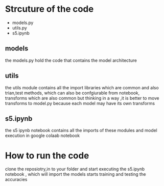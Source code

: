 <H1> Strcuture of the code </H1>
<ul>
<li>models.py</li>
<li>utils.py</li>
<li>s5.ipynb</li> 
</ul>
 

<h2>models</h2>
<p>the models.py hold the code that contains the model architecture</p>
<h2>utils</h2>
<p>the utils module contains all the import libraries which are common and also trian,test methods, which can also be confgiurable from notebook, transforms which are also common but thinking in a way ,it is better to move transforms to model.py because each model may have its own transforms</p>
<h2>s5.ipynb</h2>
<p>the s5 ipynb notebook contains all the imports of these modules and model execution in google colaab notebook</p>

<H1>How to run the code</H1>
clone the reposiotry,in to your folder and start executing the s5.ipynb notebook , which will import the models starts training and testing the accuracies
